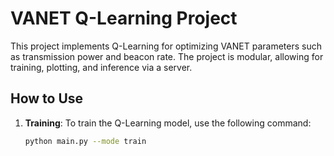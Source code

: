 # VANET Q-Learning Project

This project implements Q-Learning for optimizing VANET parameters such as transmission power and beacon rate. The project is modular, allowing for training, plotting, and inference via a server.

## How to Use

1. **Training**:
   To train the Q-Learning model, use the following command:
   ```bash
   python main.py --mode train
